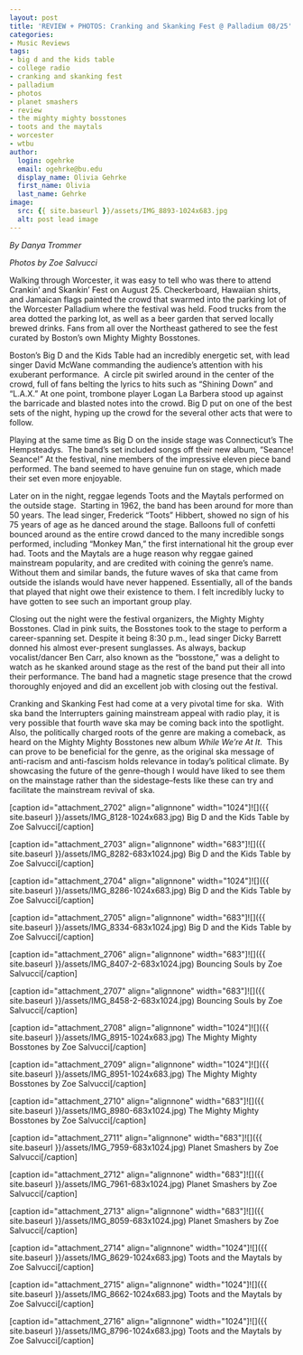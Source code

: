 ```yaml
---
layout: post
title: 'REVIEW + PHOTOS: Cranking and Skanking Fest @ Palladium 08/25'
categories:
- Music Reviews
tags:
- big d and the kids table
- college radio
- cranking and skanking fest
- palladium
- photos
- planet smashers
- review
- the mighty mighty bosstones
- toots and the maytals
- worcester
- wtbu
author:
  login: ogehrke
  email: ogehrke@bu.edu
  display_name: Olivia Gehrke
  first_name: Olivia
  last_name: Gehrke
image:
  src: {{ site.baseurl }}/assets/IMG_8893-1024x683.jpg
  alt: post lead image
---
```


_By Danya Trommer_

_Photos by Zoe Salvucci_

Walking through Worcester, it was easy to tell who was there to attend Crankin’ and Skankin’ Fest on August 25. Checkerboard, Hawaiian shirts, and Jamaican flags painted the crowd that swarmed into the parking lot of the Worcester Palladium where the festival was held. Food trucks from the area dotted the parking lot, as well as a beer garden that served locally brewed drinks. Fans from all over the Northeast gathered to see the fest curated by Boston’s own Mighty Mighty Bosstones.  

Boston’s Big D and the Kids Table had an incredibly energetic set, with lead singer David McWane commanding the audience’s attention with his exuberant performance.  A circle pit swirled around in the center of the crowd, full of fans belting the lyrics to hits such as “Shining Down” and “L.A.X.” At one point, trombone player Logan La Barbera stood up against the barricade and blasted notes into the crowd. Big D put on one of the best sets of the night, hyping up the crowd for the several other acts that were to follow.  

Playing at the same time as Big D on the inside stage was Connecticut’s The Hempsteadys.  The band’s set included songs off their new album, “Seance! Seance!” At the festival, nine members of the impressive eleven piece band performed. The band seemed to have genuine fun on stage, which made their set even more enjoyable.  

Later on in the night, reggae legends Toots and the Maytals performed on the outside stage.  Starting in 1962, the band has been around for more than 50 years. The lead singer, Frederick “Toots” Hibbert, showed no sign of his 75 years of age as he danced around the stage. Balloons full of confetti bounced around as the entire crowd danced to the many incredible songs performed, including “Monkey Man,” the first international hit the group ever had. Toots and the Maytals are a huge reason why reggae gained mainstream popularity, and are credited with coining the genre’s name. Without them and similar bands, the future waves of ska that came from outside the islands would have never happened. Essentially, all of the bands that played that night owe their existence to them. I felt incredibly lucky to have gotten to see such an important group play.  

Closing out the night were the festival organizers, the Mighty Mighty Bosstones. Clad in pink suits, the Bosstones took to the stage to perform a career-spanning set. Despite it being 8:30 p.m., lead singer Dicky Barrett donned his almost ever-present sunglasses. As always, backup vocalist/dancer Ben Carr, also known as the “bosstone,” was a delight to watch as he skanked around stage as the rest of the band put their all into their performance. The band had a magnetic stage presence that the crowd thoroughly enjoyed and did an excellent job with closing out the festival.  

Cranking and Skanking Fest had come at a very pivotal time for ska.  With ska band the Interrupters gaining mainstream appeal with radio play, it is very possible that fourth wave ska may be coming back into the spotlight. Also, the politically charged roots of the genre are making a comeback, as heard on the Mighty Mighty Bosstones new album _While We’re At It_.  This can prove to be beneficial for the genre, as the original ska message of anti-racism and anti-fascism holds relevance in today’s political climate. By showcasing the future of the genre–though I would have liked to see them on the mainstage rather than the sidestage–fests like these can try and facilitate the mainstream revival of ska.  

  

\[caption id="attachment\_2702" align="alignnone" width="1024"\]![]({{ site.baseurl }}/assets/IMG_8128-1024x683.jpg) Big D and the Kids Table by Zoe Salvucci\[/caption\]

\[caption id="attachment\_2703" align="alignnone" width="683"\]![]({{ site.baseurl }}/assets/IMG_8282-683x1024.jpg) Big D and the Kids Table by Zoe Salvucci\[/caption\]

\[caption id="attachment\_2704" align="alignnone" width="1024"\]![]({{ site.baseurl }}/assets/IMG_8286-1024x683.jpg) Big D and the Kids Table by Zoe Salvucci\[/caption\]

\[caption id="attachment\_2705" align="alignnone" width="683"\]![]({{ site.baseurl }}/assets/IMG_8334-683x1024.jpg) Big D and the Kids Table by Zoe Salvucci\[/caption\]

\[caption id="attachment\_2706" align="alignnone" width="683"\]![]({{ site.baseurl }}/assets/IMG_8407-2-683x1024.jpg) Bouncing Souls by Zoe Salvucci\[/caption\]

\[caption id="attachment\_2707" align="alignnone" width="683"\]![]({{ site.baseurl }}/assets/IMG_8458-2-683x1024.jpg) Bouncing Souls by Zoe Salvucci\[/caption\]

\[caption id="attachment\_2708" align="alignnone" width="1024"\]![]({{ site.baseurl }}/assets/IMG_8915-1024x683.jpg) The Mighty Mighty Bosstones by Zoe Salvucci\[/caption\]

\[caption id="attachment\_2709" align="alignnone" width="1024"\]![]({{ site.baseurl }}/assets/IMG_8951-1024x683.jpg) The Mighty Mighty Bosstones by Zoe Salvucci\[/caption\]

\[caption id="attachment\_2710" align="alignnone" width="683"\]![]({{ site.baseurl }}/assets/IMG_8980-683x1024.jpg) The Mighty Mighty Bosstones by Zoe Salvucci\[/caption\]

\[caption id="attachment\_2711" align="alignnone" width="683"\]![]({{ site.baseurl }}/assets/IMG_7959-683x1024.jpg) Planet Smashers by Zoe Salvucci\[/caption\]

\[caption id="attachment\_2712" align="alignnone" width="683"\]![]({{ site.baseurl }}/assets/IMG_7961-683x1024.jpg) Planet Smashers by Zoe Salvucci\[/caption\]

\[caption id="attachment\_2713" align="alignnone" width="683"\]![]({{ site.baseurl }}/assets/IMG_8059-683x1024.jpg) Planet Smashers by Zoe Salvucci\[/caption\]

\[caption id="attachment\_2714" align="alignnone" width="1024"\]![]({{ site.baseurl }}/assets/IMG_8629-1024x683.jpg) Toots and the Maytals by Zoe Salvucci\[/caption\]

\[caption id="attachment\_2715" align="alignnone" width="1024"\]![]({{ site.baseurl }}/assets/IMG_8662-1024x683.jpg) Toots and the Maytals by Zoe Salvucci\[/caption\]

\[caption id="attachment\_2716" align="alignnone" width="1024"\]![]({{ site.baseurl }}/assets/IMG_8796-1024x683.jpg) Toots and the Maytals by Zoe Salvucci\[/caption\]